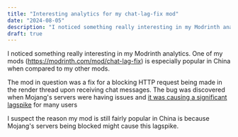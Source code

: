 ```yaml
---
title: "Interesting analytics for my chat-lag-fix mod"
date: "2024-08-05"
description: "I noticed something really interesting in my Modrinth analytics. One of my mods..."
draft: true
---
```


I noticed something really interesting in my Modrinth analytics. One of my mods (https://modrinth.com/mod/chat-lag-fix) is especially popular in China when compared to my other mods.

The mod in question was a fix for a blocking HTTP request being made in the render thread upon receiving chat messages. The bug was discovered when Mojang's servers were having issues and [it was causing a significant lagspike](https://bugs.mojang.com/browse/WEB-5587) for many users

I suspect the reason my mod is still fairly popular in China is because Mojang's servers being blocked might cause this lagspike.
